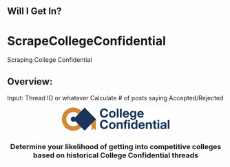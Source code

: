 ## Will I Get In? 

# ScrapeCollegeConfidential
Scraping College Confidential


## Overview:

Input: Thread ID or whatever
Calculate # of posts saying Accepted/Rejected

<p align="center">
  <img src="static/cc.png" width="250"/>
</p>

<h3 align="center">Determine your likelihood of getting into competitive colleges based on historical College Confidential threads</h3>
